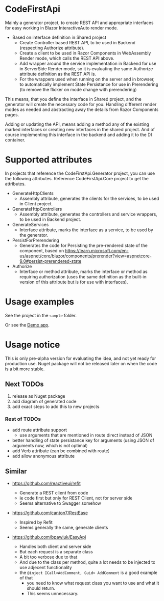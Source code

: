 ﻿# CodeFirstApi

Mainly a generator project, to create REST API and appropriate interfaces for easy working in Blazor InteractiveAuto render mode.
- Based on interface definition in Shared project
  - Create Controller based REST API, to be used in Backend (respecting Authorize attribute).
  - Create a client to be used in Razor Components in WebAssembly Render mode, which calls the REST API above.
  - Add wrapper around the service implementation in Backend for use in ServerSide Render mode, so it is evaluating the same Authorize attribute definition as the REST API is.
  - For the wrappers used when running on the server and in browser, to automatically implement State Persistance for use in Prerendering (to remove the flicker on mode change with prerendering)

This means, that you define the interface in Shared project, and the generator will create the necessary code for you.
Handling different render modes as needed and abstracting away the details from Razor Components pages.

Adding or updating the API, means adding a method any of the existing marked interfaces or creating new interfaces in the shared project. 
And of course implementing this interface in the backend and adding it to the DI container.


# Supported attributes

In projects that reference the CodeFirstApi.Generator project, you can use the following attributes.
Reference CodeFirstApi.Core project to get the attributes.

- GenerateHttpClients 
  - Assembly attribute, generates the clients for the services, to be used in Client project.
- GenerateHttpControllers
  - Assembly attribute, generates the controllers and service wrappers, to be used in Backend project.
- GenerateServices
  - Interface attribute, marks the interface as a service, to be used by the generator.
- PersistForPrerendering
  - Generates the code for Persisting the pre-rendered state of the component, based on https://learn.microsoft.com/en-us/aspnet/core/blazor/components/prerender?view=aspnetcore-9.0#persist-prerendered-state
- Authorize
  - Interface or method attribute, marks the interface or method as requiring authorization (uses the same definition as the built-in version of this attribute but is for use with interfaces).


# Usage examples

See the project in the `sample` folder.

Or see the [Demo app](https://codefirstapi.azurewebsites.net/).


# Usage notice

This is only pre-alpha version for evaluating the idea, and not yet ready for production use.
Nuget package will not be released later on when the code is a bit more stable.


## Next TODOs

1. release as Nuget package
2. add diagram of generated code 
3. add exact steps to add this to new projects


### Rest of TODOs
 
- add route attribute support
  - use arguments that are mentioned in route direct instead of JSON
- better handling of state persistance key for arguments (using JSON of arguments now, which is not optimal)
- add Verb attribute (can be combined with route)
- add allow anonymous attribute


## Similar

- https://github.com/reactiveui/refit
  - Generate a REST client from code
  - ie code first but only for REST Client, not for server side
  - Seems alternative to Swagger somehow

- https://github.com/canton7/RestEase
  - Inspired by Refit
  - Seems generally the same, generate clients

- https://github.com/bpawluk/EasyApi
  - Handles both client and server side
  - But each request is a separate class
  - A bit too verbose due to that
  - And due to the class per method, quite a lot needs to be injected to use adjecent functionality
  - the `@inject ICall<AddComment, Guid> AddComment` is a good example of that
    - you need to know what request class you want to use and what it should return. 
    - This seems unnecessary.